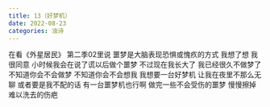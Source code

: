 ```yaml
---
title: 13（好梦机）
date: 2022-08-23
categories: 浊诗
---
```


在看《外星居民》
第二季02里说
噩梦是大脑表现恐惧或愧疚的方式
我想了想 我很同意
小时候我会在说了谎以后做个噩梦
不过现在我长大了
我已经很久不做梦了
不知道你会不会做梦
不知道你会不会想我
我想要一台好梦机
让我在夜里不那么无聊
或者要是我不配的话
有一台噩梦机也行啊
做完一些不会受伤的噩梦
慢慢擦掉难以洗去的伤疤